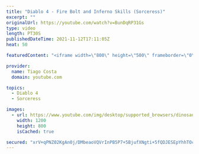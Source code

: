 ```yaml
---
title: "Diablo 4 - Fire Bolt and Inferno Skills (Sorceress)"
excerpt: ""
originalUrl: https://youtube.com/watch?v=BunDqRP31Gs
type: video
length: PT30S
publishedDateTime: 2021-11-12T17:11:05Z
heat: 50

featuredContent: "<iframe width=\"800\" height=\"500\" frameborder=\"0\" src=\"https://www.youtube.com/embed/BunDqRP31Gs\" allow=\"accelerometer; autoplay; encrypted-media; gyroscope; picture-in-picture\" allowfullscreen></iframe>"

provider:
  name: Tiago Costa
  domain: youtube.com

topics:
  - Diablo 4
  - Sorceress

images:
  - url: https://www.youtube.com/img/desktop/supported_browsers/dinosaur.png
    width: 1200
    height: 800
    isCached: true

secured: "xrV+qPNZ02KgAn0j/DMbeaoVQVrInPB5P7+5BjufXNgti+5fQDJESEpYhhTOcWu8bQute+0SUo45b1xvFId/w0IJgA5D8cfmafHjzojZKiRIbca8zGPcbhVW8lK4yBhcuO9zyfsq+SAb1O4+MQr9xKurL0ODIqvLE2/oGMxRaTooYj1S7dAbZcTyY1yxoAdHWH+KgYA8pnyiCmMyP+gEwTiUHK8SfQ1obxDQxSXJkC+0ZgHGtSUhqkO+L3OMwFgqZxpuVMXzgsiuvpKEK9zDnC8Y+8nkZqz0y+nlZvuNWHPyfAzEHPNAPpOp6dm2x7zhMYyxoxZ4cMGlXrhZwsfAFXo+uZD1KsWXfy3kc2f11QPhmTjqfuNq1LcC4FIbmgflCc+xbIL87uLwiFdr2LEjUo0uFWeLxOwuQhLKSAVnL4s=;+K08cL+gbcNiHjnHk8SjSw=="
---
```


